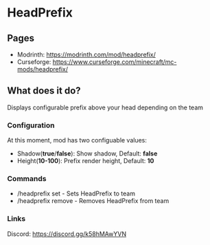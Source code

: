 # HeadPrefix

## Pages
- Modrinth: https://modrinth.com/mod/headprefix/
- Curseforge: https://www.curseforge.com/minecraft/mc-mods/headprefix/

## What does it do?
Displays configurable prefix above your head depending on the team

### Configuration
At this moment, mod has two configuable values:
- Shadow(**true**/**false**): Show shadow, Default: **false**
- Height(**10-100**): Prefix render height, Default: **10**

### Commands
- /headprefix set <team> <prefix> - Sets HeadPrefix to team
- /headprefix remove <team> - Removes HeadPrefix from team 

### Links
Discord: https://discord.gg/k58hMAwYVN
